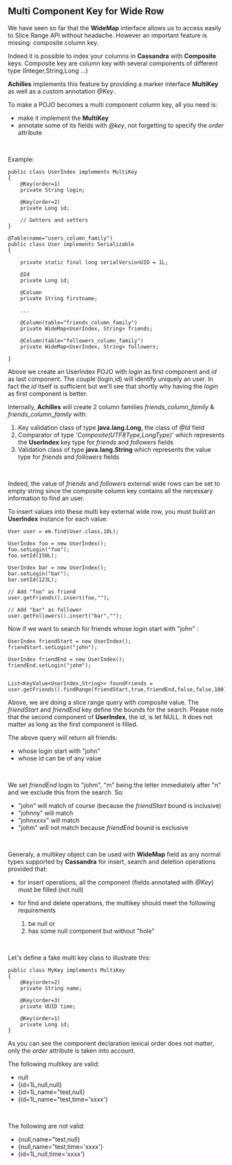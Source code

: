 ## Multi Component Key for Wide Row

 We have seen so far that the **WideMap** interface allows us to access easily to Slice Range API without headache. However an important
 feature is missing: composite column key.
 
 Indeed it is possible to index your columns in **Cassandra** with **Composite** keys. Composite key are column key with several 
 components of different type (Integer,String,Long ...)
 
 **Achilles** implements this feature by providing a marker interface **MultiKey** as well as a custom annotation *@Key*.
 
 To make a POJO becomes a multi component column key, all you need is:
 
 - make it implement the **MultiKey**
 - annotate some of its fields with *@key*, not forgetting to specify the *order* attribute
<br/>

Example:

	public class UserIndex implements MultiKey
	{
		@Key(order=1)
		private String login;
		
		@Key(order=2)
		private Long id;
	
		// Getters and setters
	}
	
	@Table(name="users_column_family")
	public class User implements Serializable
	{

		private static final long serialVersionUID = 1L;

		@Id
		private Long id;

		@Column
		private String firstname;
		
		...
		
		@Column(table="friends_column_family")
		private WideMap<UserIndex, String> friends; 

		@Column(table="followers_column_family")
		private WideMap<UserIndex, String> followers;
	
	}

 Above we create an UserIndex POJO with *login* as first component and *id* as last component. The couple (login,id) will identify 
 uniquely an user. In fact the *id* itself is sufficient but we'll see that shortly why having the *login* as first component is 
 better.


 Internally,  **Achilles** will create 2 column families *friends\_column\_family* & *friends\_column\_family* with:
 
 1. Key validation class of type **java.lang.Long**, the class of *@Id* field
 2. Comparator of type *'Composite(UTF8Type,LongType)'* which represents the **UserIndex** key type for *friends* and *followers* fields
 3. Validation class of type **java.lang.String**  which represents the value type for *friends* and *followers* fields
<br/>
 
Indeed, the value of *friends* and *followers* external wide rows can be set to empty string since the composite column key contains
 all the necessary information to find an user.
 
 To insert values into these multi key external wide row, you must build an **UserIndex** instance for each value:
 
	User user = em.find(User.class,10L);
	
	UserIndex foo = new UserIndex();
	foo.setLogin("foo");
	foo.setId(150L);
	
	UserIndex bar = new UserIndex();
	bar.setLogin("bar");
	bar.setId(123L);
	
	// Add "foo" as friend
	user.getFriends().insert(foo,"");
	
	// Add "bar" as follower
	user.getFollowers().insert("bar","");
	

 Now if we want to search for friends whose login start with "john" :

	UserIndex friendStart = new UserIndex();
	friendStart.setLogin("john");
	
	UserIndex friendEnd = new UserIndex();
	friendEnd.setLogin("johm");
	
	
	List<KeyValue<UserIndex,String>> foundFriends = user.getFriends().findRange(friendStart,true,friendEnd,false,false,100);
	
 Above, we are doing a slice range query with composite value. The *friendStart* and *friendEnd* key define the bounds for the
 search. Please note that the second component of **UserIndex**, the *id*, is let NULL. It does not matter as long as the first
 component is filled.
 
 The above query will return all friends:
 
 - whose login start with "john"
 - whose id can be of any value
<br/>

We set *friendEnd* login to "johm", "m" being the letter immediately after "n" and we exclude this from the search. So:
 
 - "john" will match of course (because the *friendStart* bound is inclusive)
 - "johnny" will match
 - "johnxxxx" will match
 - "johm" will not match because *friendEnd* bound is exclusive
<br/>
 
Generaly, a multikey object can be used with **WideMap** field as any normal types supported by **Cassandra** for insert,
search and deletion operations provided that:
 
 - for insert operations, all the component (fields annotated with *@Key*) must be filled (not null)
 - for find and delete operations, the multikey should meet the following requirements
 
	1. be null or	
	2. has some null component but without "hole" 
<br/>

Let's define a fake multi key class to illustrate this:

	public class MyKey implements MultiKey
	{	
		@Key(order=2)
		private String name;
	
		@Key(order=3)
		private UUID time;
		
		@Key(order=1)
		private Long id;
	}
	
 As you can see the component declaration lexical order does not matter, only the *order* attribute is taken into account.
 
 The following multikey are valid:
 
 - null
 - {id=1L,null,null}
 - {id=1L,name="test,null}
 - {id=1L,name="test,time='xxxx'}
<br/>
 
The following are not valid:

 - {null,name="test,null}
 - {null,name="test,time='xxxx'}
 - {id=1L,null,time='xxxx'}
 
 
 
 	
	